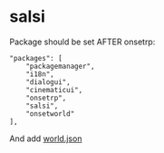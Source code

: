 # salsi
 
Package should be set AFTER onsetrp:

```
"packages": [
    "packagemanager",
    "i18n",
    "dialogui",
    "cinematicui",
    "onsetrp",
    "salsi",
    "onsetworld"
],
```

And add [world.json](https://github.com/Onset-RP/salsi/wiki/world.json)
